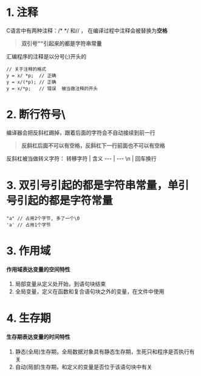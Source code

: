 # 1. 注释
C语言中有两种注释：/* */ 和// ， 在编译过程中注释会被替换为**空格**          
> **双引号""引起来的都是字符串常量**      

汇编程序的注释是以分号(;)开头的

```
// 关于注释的格式
y = x/ *p;  // 正确
y = x/(*p); // 正确  
y = x/*p;   // 错误  被当做注释的开头

```

# 2. 断行符号\
编译器会把反斜杠踢掉，跟着后面的字符会不自动接续到前一行    
> **反斜杠后面不可以有空格，反斜杠下一行前面也不可以有空格**

反斜杠被当做转义字符：
转移字符 | 含义
--- | ---
\n  | 回车换行

# 3. 双引号引起的都是**字符串常量**，单引号引起的都是**字符常量**
```
"a" // 占用2个字节, 多了一个\0
'a' // 占用1个字节
```

# 3. 作用域
#### 作用域表达变量的空间特性    
1. 局部变量从定义处开始，到语句块结束
2. 全局变量，定义在函数和复合语句块之外的变量，在文件中使用

# 4. 生存期
#### 生存期表达变量的时间特性    
1. 静态(全局)生存期，全局数据对象具有静态生存期，生死只和程序是否执行有关
2. 自动(局部)生存期，和定义的变量是否位于该语句块中有关
